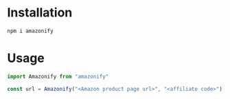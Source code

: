 # Installation

```shell
npm i amazonify
```

# Usage

```js
import Amazonify from "amazonify"

const url = Amazonify("<Amazon product page url>", "<affiliate code>");
```